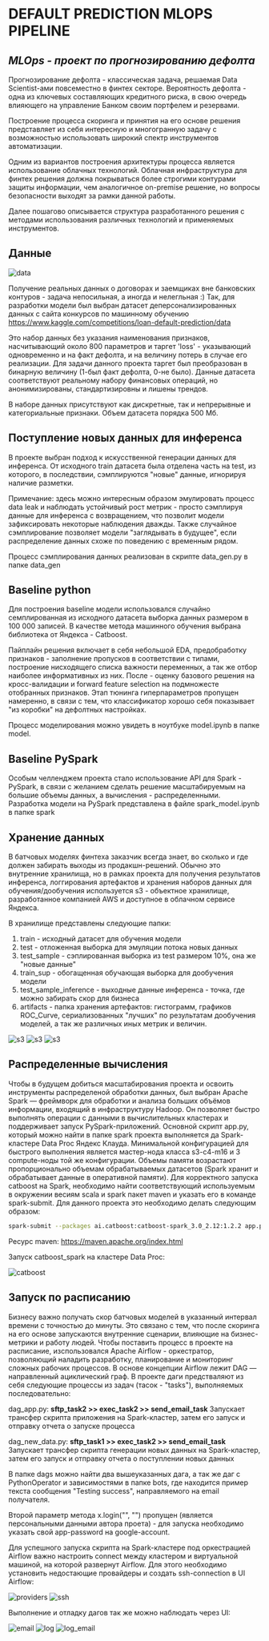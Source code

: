 # DEFAULT PREDICTION MLOPS PIPELINE
## _MLOps - проект по прогнозированию дефолта_

Прогнозирование дефолта - классическая задача, решаемая Data Scientist-ами повсеместно в финтех секторе.
Вероятность дефолта - одна из ключевых составляющих кредитного риска, в свою очередь влияющего на управление Банком своим портфелем и резервами.

Построение процесса скоринга и принятия на его основе решения представляет из себя интересную и многогранную задачу с возможностью использовать широкий спектр инструментов автоматизации.

Одним из вариантов построения архитектуры процесса является использование облачных технологий. Облачная инфраструктура для финтех решения должна покрываться более строгими контурами защиты информации, чем аналогичное on-premise решение, но вопросы безопасности выходят за рамки данной работы.

Далее пошагово описывается структура разработанного решения с методами использования различных технологий и применяемых инструментов.

## Данные


<image src="screens/1.jpg" alt="data">

Получение реальных данных о договорах и заемщиках вне банковских контуров - задача непосильная, а иногда и нелегльная :) Так, для разработки модели был выбран датасет деперсонализированных данных с сайта конкурсов по машинному обучению https://www.kaggle.com/competitions/loan-default-prediction/data

Это набор данных без указания наименования признаков, насчитывающий около 800 параметров и таргет 'loss' - указывающий одновременно и на факт дефолта, и на величину потерь в случае его реализации. Для задачи данного проекта таргет был преобразован в бинарную величину (1-был факт дефолта, 0-не было). Данные датасета соответствуют реальному набору финансовых операций, но анонимизированы, стандартизировны и лишены трендов.

В наборе данных присутствуют как дискретные, так и непрерывные и категориальные признаки. Объем датасета порядка 500 Мб.

## Поступление новых данных для инференса
В проекте выбран подход к искусственной генерации данных для инференса. От исходного train датасета была отделена часть на test, из которого, в последствии, сэмплируются "новые" данные, игнорируя наличие разметки.

Примечание: здесь можно интересным образом эмулировать процесс data leak и наблюдать устойчивый рост метрик - просто сэмплируя данные для инференса с возвращением, что позволит модели зафиксировать некоторые наблюдения дважды. Также случайное сэмплирование позволяет модели "заглядывать в будущее", если распределение данных схоже по поведению с временным рядом.

Процесс сэмплирования данных реализован в скрипте data_gen.py в папке data_gen

## Baseline python

Для построения baseline модели использовался случайно семплированная из исходного датасета выборка данных размером в 100 000 записей. В качестве метода машинного обучения выбрана библиотека от Яндекса - Catboost.

Пайплайн решения включает в себя небольшой EDA, предобработку признаков - заполнение пропусков в соответствии с типами, построение нисходящего списка важности переменных, а так же отбор наиболее информативных из них. После - оценку базового решения на кросс-валидации и forward feature selection на подмножесте отобранных признаков. Этап тюнинга гиперпараметров пропущен намеренно, в связи с тем, что классификатор хорошо себя показывает "из коробки" на дефолтных настройках.

Процесс моделирования можно увидеть в ноутбуке model.ipynb в папке model.

## Baseline PySpark
Особым челленджем проекта стало использование API для Spark - PySpark, в связи с желанием сделать решение масштабируемым на большие объемы данных, а вычисления - распределенными.
Разработка модели на PySpark представлена в файле spark_model.ipynb в папке spark

## Хранение данных
В батчовых моделях финтеха заказчик всегда знает, во сколько и где должен забирать выходы из продакшн-решений. Обычно это внутренние хранилища, но в рамках проекта для получения результатов инференса, логгирования артефактов и хранения наборов данных для обучения/дообучения используется s3 - объектное хранилище, разработанное компанией AWS и доступное в облачном сервисе Яндекса.

В хранилище представлены следующие папки:
1. train - исходный датасет для обучения модели
2. test - отложенная выборка для эмуляции потока новых данных
3. test_sample - сэплированная выборка из test размером 10%, она же "новые данные"
4. train_sup - обогащенная обучающая выборка для дообучения модели
5. test_sample_inference - выходные данные инференса - точка, где можно забирать скор для бизнеса
6. artifacts - папка хранения артефактов: гистограмм, графиков ROC_Curve, сериализованных "лучших" по результатам дообучения моделей, а так же различных иных метрик и величин.


<image src="screens/3. s3 folders.jpg" alt="s3">
<image src="screens/4. s3 pics.jpg" alt="s3">
<image src="screens/5. s3 models.jpg" alt="s3">

## Распределенные вычисления
Чтобы в будущем добиться масштабирования проекта и освоить инструменты распределеной обработки данных, был выбран Apache Spark —  фреймворк для обработки и анализа больших объёмов информации, входящий в инфраструктуру Hadoop. Он позволяет быстро выполнять операции с данными в вычислительных кластерах и поддерживает запуск PySpark-приложений.
Основной скрипт app.py, который можно найти в папке spark проекта выполняется да Spark-кластере Data Proc Яндекс Клауда. Минимальной конфигурацией для быстрого выполнения является мастер-нода класса s3-c4-m16 и 3 compute-ноды той же конфигурации. Объемы памяти возрастают пропорционально объемам обрабатываемых датасетов (Spark хранит и обрабатывает данные в оперативной памяти).
Для корректного запуска catboost на Spark, необходимо найти соответствующий используемым в окружении весиям scala и spark пакет maven и указать его в команде spark-submit. Для данного проекта это необходимо делать следующим образом:
```sh
spark-submit --packages ai.catboost:catboost-spark_3.0_2.12:1.2.2 app.py
```
Ресурс maven: https://maven.apache.org/index.html

Запуск catboost_spark на кластере Data Proc:

<image src="screens/1. запуск catboost-spark.jpg" alt="catboost">

## Запуск по расписанию
Бизнесу важно получать скор батчовых моделей в указанный интервал времени с точностью до минуты. Это связано с тем, что после скоринга на его основе запускаются внутренние сценарии, влияющие на бизнес-метрики и работу людей. Чтобы поставить процесс в проекте на расписание, изспользовался Apache Airflow - оркестратор, позволяющий наладить разработку, планирование и мониторинг сложных рабочих процессов. 
В основе концепции Airflow лежит DAG — направленный ациклический граф. 
В проекте даги предстваляют из себя следующие процессы из задач (тасок - "tasks"), выполняемых последовательно:

dag_app.py:
__sftp_task2 >> exec_task2 >> send_email_task__
Запускает трансфер скрипта приложения на Spark-кластер, затем его запуск и отправку отчета о запуске процесса

dag_new_data.py:
__sftp_task1 >> exec_task2 >> send_email_task__
Запускает трансфер скрипта генерации новых данных на Spark-кластер, затем его запуск и отправку отчета о поступлении новых данных

В папке dags можно найти два вышеуказанных дага, а так же даг с PythonOperator и зависимостями в папке bots, где находится пример текста сообщения "Testing success", направляемого на email получателя.

Второй параметр метода x.login("<gmail>", "") пропущен (является персональными данными автора проета) - для запуска необходимо указать свой app-password на google-account.

Для успешного запуска скрипта на Spark-кластере под оркестрацией Airflow важно настроить connect между кластером и виртуальной машиной, на которой развернут Airflow. Для этого необходимо установить недостающие провайдеры и создать ssh-connection в UI Airflow:

<image src="screens/6. air providers.jpg" alt="providers">
<image src="screens/6. air ssh.jpg" alt="ssh">

Выполнение и отладку дагов так же можно наблюдать через UI:

<image src="screens/14. email dag2.jpg" alt="email">
<image src="screens/12. good log 3.jpg" alt="log">
<image src="screens/13. email dag.jpg" alt="log_email">

